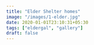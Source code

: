```yaml
---
title: "Elder Shelter homes"
image: "/images/1-elder.jpg"
date: 2020-01-01T23:10:31+05:30
tags: ["eldergal", "gallery"]
draft: false
---
```


